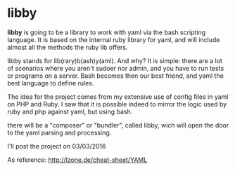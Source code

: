 # libby
**libby** is going to be a library to work with yaml via the bash scripting language.
It is based on the internal ruby library for yaml, and will include almost all the methods the ruby lib offers.

libby stands for lib(rary)b(ash)y(aml).
And why? It is simple: there are a lot of scenarios where you aren't sudoer nor admin, and you have to run tests or programs on a server. Bash becomes then our best friend, and yaml the best language to define rules.

The idea for the project comes from my extensive use of config files in yaml on PHP and Ruby. I saw that it is possible indeed to mirror the logic used by ruby and php against yaml, but using bash.

there will be a "composer" or "bundler", called libby, wich will open the door to the yaml parsing and processing.

I'll post the project on 03/03/2016

As reference:
http://lzone.de/cheat-sheet/YAML
